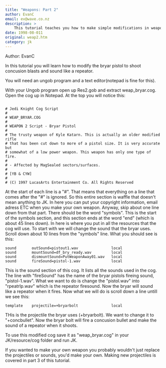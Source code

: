 ```yaml
---
title: "Weapons: Part 2"
author: EvanC
email: ev@wave.co.nz
description: >
    This tutorial teaches you how to make simple modifications in weapon cogs.
date: 1998-08-011
original: weap2.htm
category: jk
---
```


Author: EvanC
  
In this tutorial you will learn how to modify the bryar pistol to shoot
concusion blasts and sound like a repeator.  
  
You will need an ungob program and a text editor(notepad is fine for
this).  
  
With your Ungob program open up Res2.gob and extract weap\_bryar.cog.
Open the cog up in Notepad. At the top you will notice this:  
  

``` 

# Jedi Knight Cog Script
#
# WEAP_BRYAR.COG
#
# WEAPON 2 Script - Bryar Pistol
#
# The trusty weapon of Kyle Katarn. This is actually an older modified rifle
# that has been cut down to more of a pistol size. It is very accurate but
# somewhat of a low power weapon. This weapon has only one type of fire.
#
# - Affected by MagSealed sectors/surfaces.
#
# [YB & CYW]
#
# (C) 1997 LucasArts Entertainment Co. All Rights Reserved
```

  
  
At the start of each line is a "\#". That means that everything on a
line that comes after the "\#" is ignored. So this entire section is
waffle that doesn't mean anything to JK. In here you can put your
copyright information, email adress ETC when you make your own weapon.
Anyway, skip about one line down from that part. There should be the
word "symbols". This is the start of the symbols section, and this
section ends at the word "end" (which is about 45 lines down). In here
is where you put in all the resources that the cog will use. To start
with we will change the sound that the bryar uses. Scroll down about 10
lines from the "symbols" line. What you should see is this:  
  

    sound       outSound=pistout1.wav               local
    sound       mountSound=df_bry_ready.wav         local
    sound       dismountSound=PutWeaponAway01.wav   local
    sound       fireSound=pistol-1.wav              local

  
  
This is the sound section of this cog. It lists all the sounds used in
the cog. The line with "fireSound" has the name of the bryar pistols
fireing sound, "pistol-1.wav". What we want to do is change the
"pistol.wav" into "rpeatrlp.wav" which is the repeator firesound. Now
the bryar will sound like a repeator when it fires. Now what we will do
is scroll down a line untill we see this:  
  

    template    projectile=+bryarbolt               local

  
  
THis is the projectile the bryar uses (+bryarbolt). We want to change it
to "+concbullet". Now the bryar bolt will fire a concusion bullet and
make the sound of a repeator when it shoots.  
  
To use this modified cog save it as "weap\_bryar.cog" in your
JK/resource/cog folder and run JK.  
  
If you wanted to make your own weapon you probably wouldn't just replace
the projectiles or sounds, you'd make your own. Making new projectiles
is covered in part 3 of this tutorial.  

